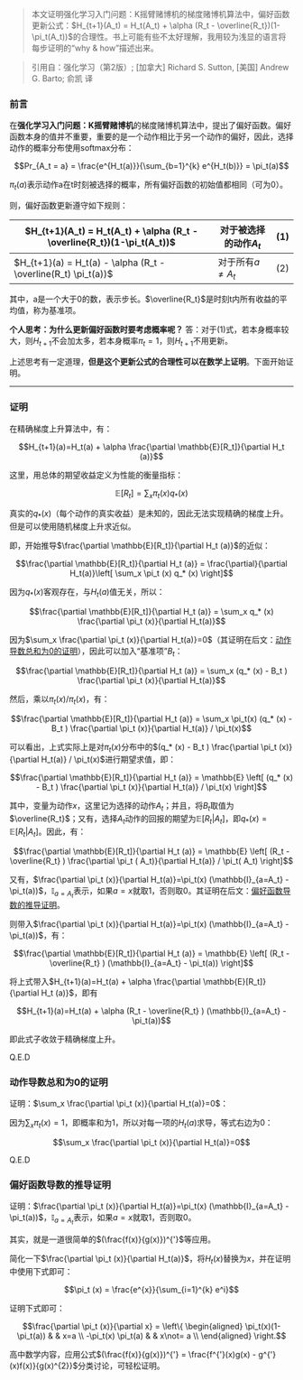 > 本文证明强化学习入门问题：K摇臂赌博机的梯度赌博机算法中，偏好函数更新公式：$H_{t+1}(A_t) = H_t(A_t) + \alpha (R_t - \overline{R_t})(1-\pi_t(A_t))$的合理性。书上可能有些不太好理解，我用较为浅显的语言将每步证明的“why & how”描述出来。

> 引用自：强化学习（第2版）; [加拿大] Richard S. Sutton, [美国] Andrew G. Barto; 俞凯 译

### 前言

在**强化学习入门问题：K摇臂赌博机**的梯度赌博机算法中，提出了偏好函数。偏好函数本身的值并不重要，重要的是一个动作相比于另一个动作的偏好，因此，选择动作的概率分布使用softmax分布：

$$Pr_{A_t = a} = \frac{e^{H_t(a)}}{\sum_{b=1}^{k} e^{H_t(b)}} = \pi_t(a)$$

$\pi_t(a)$表示动作a在t时刻被选择的概率，所有偏好函数的初始值都相同（可为0）。

则，偏好函数更新遵守如下规则：

|$H_{t+1}(A_t) = H_t(A_t) + \alpha (R_t - \overline{R_t})(1-\pi_t(A_t))$|对于被选择的动作$A_t$| (1) |
|---|---|---|
|$H_{t+1}(a) = H_t(a) - \alpha (R_t - \overline(R_t) \pi_t(a))$|对于所有$a \not= A_t$| (2) |

其中，a是一个大于0的数，表示步长。$\overline{R_t}$是时刻t内所有收益的平均值，称为基准项。

**个人思考：为什么更新偏好函数时要考虑概率呢？** 答：对于(1)式，若本身概率较大，则$H_{t+1}$不会加太多，若本身概率$\pi_t=1$，则$H_{t+1}$不用更新。

上述思考有一定道理，**但是这个更新公式的合理性可以在数学上证明**。下面开始证明。

****

### 证明

在精确梯度上升算法中，有：

$$H_{t+1}(a)=H_t(a) + \alpha \frac{\partial \mathbb{E}[R_t]}{\partial H_t (a)}$$

这里，用总体的期望收益定义为性能的衡量指标：

$$ \mathbb{E}[R_t] = \sum_x \pi_t (x) q_* (x)$$

真实的$q_* (x)$（每个动作的真实收益）是未知的，因此无法实现精确的梯度上升。但是可以使用随机梯度上升求近似。

即，开始推导$\frac{\partial \mathbb{E}[R_t]}{\partial H_t (a)}$的近似：

$$\frac{\partial \mathbb{E}[R_t]}{\partial H_t (a)} = \frac{\partial}{\partial H_t(a)}\left[ \sum_x \pi_t (x) q_* (x) \right]$$

因为$q_* (x)$客观存在，与$H_t (a)$值无关，所以：

$$\frac{\partial \mathbb{E}[R_t]}{\partial H_t (a)} = \sum_x q_* (x)  \frac{\partial \pi_t (x)}{\partial H_t(a)}$$

因为$\sum_x \frac{\partial \pi_t (x)}{\partial H_t(a)}=0$（其证明在后文：[动作导数总和为0的证明](#1)），因此可以加入“基准项”$B_t$：

$$\frac{\partial \mathbb{E}[R_t]}{\partial H_t (a)} = \sum_x (q_* (x) - B_t ) \frac{\partial \pi_t (x)}{\partial H_t(a)}$$

然后，乘以$\pi_t(x) / \pi_t(x)$，有：

$$\frac{\partial \mathbb{E}[R_t]}{\partial H_t (a)} = \sum_x \pi_t(x) (q_* (x) - B_t ) \frac{\partial \pi_t (x)}{\partial H_t(a)} / \pi_t(x)$$

可以看出，上式实际上是对$\pi_t(x)$分布中的$(q_* (x) - B_t ) \frac{\partial \pi_t (x)}{\partial H_t(a)} / \pi_t(x)$进行期望求值，即：

$$\frac{\partial \mathbb{E}[R_t]}{\partial H_t (a)} = \mathbb{E} \left[ (q_* (x) - B_t ) \frac{\partial \pi_t (x)}{\partial H_t(a)} / \pi_t(x) \right]$$

其中，变量为动作$x$，这里记为选择的动作$A_t$；并且，将$B_t$取值为$\overline{R_t}$；又有，选择$A_t$动作的回报的期望为$\mathbb{E}[R_t | A_t]$，即$q_* (x)=\mathbb{E}[R_t | A_t]$。因此，有：

$$\frac{\partial \mathbb{E}[R_t]}{\partial H_t (a)} = \mathbb{E} \left[ (R_t - \overline{R_t} ) \frac{\partial \pi_t ( A_t)}{\partial H_t(a)} / \pi_t( A_t) \right]$$

又有，$\frac{\partial \pi_t (x)}{\partial H_t(a)}=\pi_t(x) (\mathbb{I}_{a=A_t} - \pi_t(a))$，$\mathbb{I}_{a=A_t}$表示，如果$a=x$就取1，否则取0。其证明在后文：[偏好函数导数的推导证明](#2)。

则带入$\frac{\partial \pi_t (x)}{\partial H_t(a)}=\pi_t(x) (\mathbb{I}_{a=A_t} - \pi_t(a))$，有：

$$\frac{\partial \mathbb{E}[R_t]}{\partial H_t (a)} = \mathbb{E} \left[ (R_t - \overline{R_t} ) (\mathbb{I}_{a=A_t} - \pi_t(a)) \right]$$

将上式带入$H_{t+1}(a)=H_t(a) + \alpha \frac{\partial \mathbb{E}[R_t]}{\partial H_t (a)}$，即有

$$H_{t+1}(a)=H_t(a) + \alpha (R_t - \overline{R_t} ) (\mathbb{I}_{a=A_t} - \pi_t(a))$$

即此式子收敛于精确梯度上升。

Q.E.D

### 动作导数总和为0的证明
<span id="1"></span>

证明：$\sum_x \frac{\partial \pi_t (x)}{\partial H_t(a)}=0$：

因为$\sum_x \pi_t (x)=1$，即概率和为1，所以对每一项的$H_t(a)$求导，等式右边为0：

$$\sum_x \frac{\partial \pi_t (x)}{\partial H_t(a)}=0$$

Q.E.D

### 偏好函数导数的推导证明
<span id="2"></span>

证明：$\frac{\partial \pi_t (x)}{\partial H_t(a)}=\pi_t(x) (\mathbb{I}_{a=A_t} - \pi_t(a))$，$\mathbb{I}_{a=A_t}$表示，如果$a=x$就取1，否则取0。

其实，就是一道很简单的$(\frac{f(x)}{g(x)})^{'}$等应用。

简化一下$\frac{\partial \pi_t (x)}{\partial H_t(a)}$，将$H_t(x)$替换为$x$，并在证明中使用下式即可：

$$\pi_t (x) = \frac{e^{x}}{\sum_{i=1}^{k} e^i}$$

证明下式即可：

$$\frac{\partial \pi_t (x)}{\partial x} = \left\{
\begin{aligned}
\pi_t(x)(1-\pi_t(a)) & & x=a \\
-\pi_t(x) \pi_t(a) & & x\not= a \\
\end{aligned}
\right.$$

高中数学内容，应用公式$(\frac{f(x)}{g(x)})^{'} = \frac{f^{'}(x)g(x) - g^{'}(x)f(x)}{g(x)^{2}}$分类讨论，可轻松证明。
